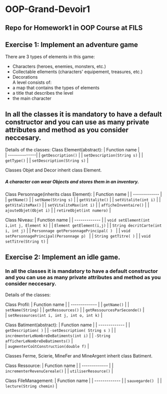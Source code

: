 # OOP-Grand-Devoir1
## Repo for Homework1 in OOP Course at FILS

## Exercise 1: Implement an adventure game
There are 3 types of elements in this game:
- Characters (heroes, enemies, monsters, etc.)
- Collectable ellements (characters' equipement, treasures, etc.)
- Decorations\
A level consists of:
- a map that contains the types of elements
- a title that describes the level
- the main character
## In all the classes it is mandatory to have a default constructor and you can use as many private attributes and method as you consider neccesary.
Details of the classes:
Class Element(abstract):
| Function name |                     
| --------------|
| `getDescription()`    | 
| `setDescription(String s)`   | 
| `getType()`   | 
| `setDescription(String s)`   | 

Classes Objet and Decor inherit class Element.
##### A character can wear Objects and stores them in an inventory.
Class Personnage(inherits class Element):
| Function name |
| ------------- | 
| `getName()`    |
| `setName(String s)`   | 
| `getVitalite()`   | 
| `setVitalite(int i)`   | 
| `getVitaliteMax()`   | 
| `setVitaliteMax(int i)`   | 
| `afficheInventaire()`   | 
| `ajouteObjet(Objet i)`   |
| `retireObjet(int numero)`   | 

Class Niveau:
| Function name |
| ------------- | 
| `void setElement(int i,int j, Element k)`    |
| `Element getElement(i,j)`   | 
| `String decritCarte(int i, int j)`   | 
| `Personnage getPersonnagePrincipal( ) `   | 
| `void setPersonnagePrincipal(Personnage p) `   | 
| `String getTitre( )`   | 
| `void setTitre(String t)`   | 

## Exercise 2: Implement an idle game.

### In all the classes it is mandatory to have a default constructor and you can use as many private attributes and method as you consider neccesary.
Details of the classes:

Class Profil:
| Function name |
| ------------- | 
| `getName()`    |
| `setName(String)`   | 
| `getRessources()`   | 
| `getRessourcesParSeconde()`   |  
| `setRessources(int i, int j, int o, int k)`   | 

Class Batiment(abstract):
| Function name |
| ------------- | 
| `getDescription( )`    |
| `-setDescription( String s )`   | 
| `incrémenterLeNombreDeBatiments(int i)`   | 
| `-String afficherLeNombreDeBatiments()`   |  
| `augmenterCoûtConstruction(double f)`   | 

Classes Ferme, Scierie, MineFer and MineArgent inherit class Batiment.

Class Ressource:
| Function name |
| ------------- | 
| `incrementerRevenuCereale()`    |
| `utiliserResource()`   | 

Class FileManagement:
| Function name |
| ------------- | 
| `sauvegarde() `    |
| `lecture(String chemin)`   | 


